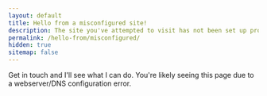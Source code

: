 ```yaml
---
layout: default
title: Hello from a misconfigured site!
description: The site you've attempted to visit has not been set up properly.
permalink: /hello-from/misconfigured/
hidden: true
sitemap: false
---
```


Get in touch and I'll see what I can do. You're likely seeing this page due to a webserver/DNS configuration error.